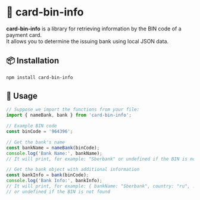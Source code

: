 # 🚀 card-bin-info

**card-bin-info** is a library for retrieving information by the BIN code of a payment card.  
It allows you to determine the issuing bank using local JSON data.

## 📦 Installation

```sh
npm install card-bin-info
```

## 🔧 Usage

```javascript
// Suppose we import the functions from your file:
import { nameBank, bank } from 'card-bin-info';

// Example BIN code
const binCode = '964396';

// Get the bank's name
const bankName = nameBank(binCode);
console.log('Bank Name:', bankName);
// It will print, for example: "Sberbank" or undefined if the BIN is not found

// Get the bank object with additional information
const bankInfo = bank(binCode);
console.log('Bank Info:', bankInfo);
// It will print, for example: { bankName: "Sberbank", country: "ru", ... }
// or undefined if the BIN is not found